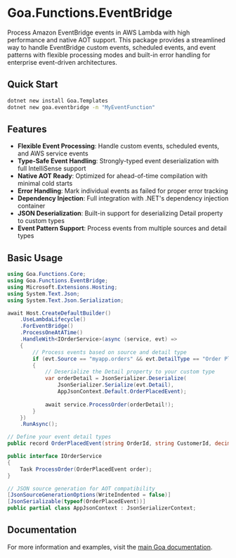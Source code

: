 # Goa.Functions.EventBridge

Process Amazon EventBridge events in AWS Lambda with high performance and native AOT support. This package provides a streamlined way to handle EventBridge custom events, scheduled events, and event patterns with flexible processing modes and built-in error handling for enterprise event-driven architectures.

## Quick Start

```bash
dotnet new install Goa.Templates
dotnet new goa.eventbridge -n "MyEventFunction"
```

## Features

- **Flexible Event Processing**: Handle custom events, scheduled events, and AWS service events
- **Type-Safe Event Handling**: Strongly-typed event deserialization with full IntelliSense support
- **Native AOT Ready**: Optimized for ahead-of-time compilation with minimal cold starts
- **Error Handling**: Mark individual events as failed for proper error tracking
- **Dependency Injection**: Full integration with .NET's dependency injection container
- **JSON Deserialization**: Built-in support for deserializing Detail property to custom types
- **Event Pattern Support**: Process events from multiple sources and detail types

## Basic Usage

```csharp
using Goa.Functions.Core;
using Goa.Functions.EventBridge;
using Microsoft.Extensions.Hosting;
using System.Text.Json;
using System.Text.Json.Serialization;

await Host.CreateDefaultBuilder()
    .UseLambdaLifecycle()
    .ForEventBridge()
    .ProcessOneAtATime()
    .HandleWith<IOrderService>(async (service, evt) =>
    {
        // Process events based on source and detail type
        if (evt.Source == "myapp.orders" && evt.DetailType == "Order Placed")
        {
            // Deserialize the Detail property to your custom type
            var orderDetail = JsonSerializer.Deserialize(
                JsonSerializer.Serialize(evt.Detail), 
                AppJsonContext.Default.OrderPlacedEvent);
            
            await service.ProcessOrder(orderDetail!);
        }
    })
    .RunAsync();

// Define your event detail types
public record OrderPlacedEvent(string OrderId, string CustomerId, decimal Amount);

public interface IOrderService
{
    Task ProcessOrder(OrderPlacedEvent order);
}

// JSON source generation for AOT compatibility
[JsonSourceGenerationOptions(WriteIndented = false)]
[JsonSerializable(typeof(OrderPlacedEvent))]
public partial class AppJsonContext : JsonSerializerContext;
```

## Documentation

For more information and examples, visit the [main Goa documentation](https://github.com/im5tu/goa).
